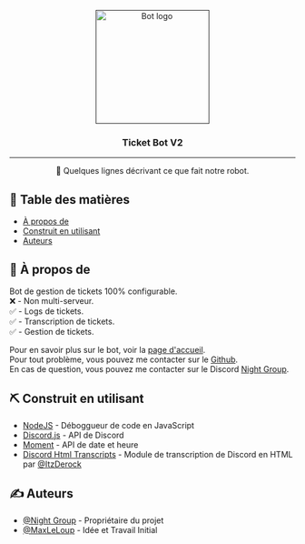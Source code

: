 <p align="center">
  <a href="" rel="noopener"><img width=200px height=200px src="https://night-api.com/images/logo/logo.png" alt="Bot logo"></a>
</p>

<h3 align="center">Ticket Bot V2</h3>

<div align="center">


</div>

---

<p align="center"> 🤖 Quelques lignes décrivant ce que fait notre robot.
    <br> 
</p>

## 📝 Table des matières

- [À propos de](#about)
- [Construit en utilisant](#built_using)
- [Auteurs](#authors)

## 🧐 À propos de <a name = "about"></a>

Bot de gestion de tickets 100% configurable.<br> 
❌ - Non multi-serveur.<br> 
✅ - Logs de tickets.<br> 
✅ - Transcription de tickets.<br> 
✅ - Gestion de tickets.<br> 

Pour en savoir plus sur le bot, voir la [page d'accueil](../README.md).<br> 
Pour tout problème, vous pouvez me contacter sur le [Github](https://github.com/MaxLeLoup/Ticket-Bot-V2/issues).<br> 
En cas de question, vous pouvez me contacter sur le Discord [Night Group](https://discord.gg/ySbecQPWce).


## ⛏️ Construit en utilisant <a name = "built_using"></a>

- [NodeJS](https://nodejs.org/en/) - Déboggueur de code en JavaScript
- [Discord.js](https://discord.js.org/) - API de Discord
- [Moment](https://momentjs.com/) - API de date et heure
- [Discord Html Transcripts](https://www.npmjs.com/package/discord-html-transcripts) - Module de transcription de Discord en HTML par [@ItzDerock](https://github.com/ItzDerock)

## ✍️ Auteurs  <a name = "authors"></a>

- [@Night Group](https://github.com/Night-API) - Propriétaire du projet
- [@MaxLeLoup](https://github.com/MaxLeLoup) - Idée et Travail Initial

